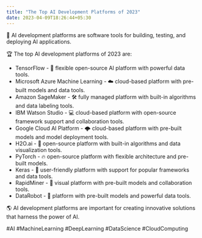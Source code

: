```yaml
---
title: "The Top AI Development Platforms of 2023"
date: 2023-04-09T18:26:44+05:30
---
```

🤖 AI development platforms are software tools for building, testing, and deploying AI applications.

🏆 The top AI development platforms of 2023 are:

- TensorFlow - 🌟 flexible open-source AI platform with powerful data tools.
- Microsoft Azure Machine Learning - ☁️ cloud-based platform with pre-built models and data tools.
- Amazon SageMaker -  🛠️ fully managed platform with built-in algorithms and data labeling tools.
- IBM Watson Studio -  💻 cloud-based platform with open-source framework support and collaboration tools.
- Google Cloud AI Platform -  🌩️ cloud-based platform with pre-built models and model deployment tools.
- H2O.ai -  🔧 open-source platform with built-in algorithms and data visualization tools.
- PyTorch -  🔥 open-source platform with flexible architecture and pre-built models.
- Keras -  🤩 user-friendly platform with support for popular frameworks and data tools.
- RapidMiner -  🚀 visual platform with pre-built models and collaboration tools.
- DataRobot -  🤖 platform with pre-built models and powerful data tools.

🌎 AI development platforms are important for creating innovative solutions that harness the power of AI.

#AI #MachineLearning #DeepLearning #DataScience #CloudComputing


